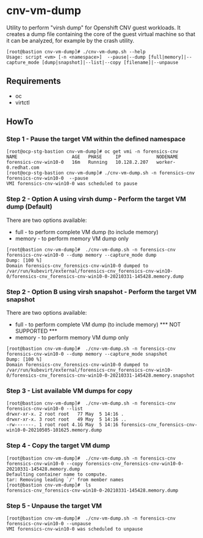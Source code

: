 # cnv-vm-dump
Utility to perform "virsh dump" for Openshift CNV guest workloads. It creates a dump file containing the core of the guest virtual machine so that it can be analyzed, for example by the crash utility.
```
[root@bastion cnv-vm-dump]# ./cnv-vm-dump.sh --help
Usage: script <vm> [-n <namespace>]  --pause|--dump [full|memory]|--capture_mode [dump|snapshot]|--list|--copy [filename]|--unpause
```

## Requirements

- oc
- virtctl

## HowTo

### Step 1 - Pause the target VM within the defined namespace
```
[root@ocp-stg-bastion cnv-vm-dump]# oc get vmi -n forensics-cnv
NAME                    AGE   PHASE     IP             NODENAME
forensics-cnv-win10-0   16m   Running   10.128.2.207   worker-0.redhat.com
[root@ocp-stg-bastion cnv-vm-dump]# ./cnv-vm-dump.sh -n forensics-cnv forensics-cnv-win10-0  --pause
VMI forensics-cnv-win10-0 was scheduled to pause
```
### Step 2 - Option A using virsh dump - Perform the target VM dump (Default)
There are two options available:
* full - to perform complete VM dump (to include memory)
* memory - to perform memory VM dump only
```
[root@bastion cnv-vm-dump]#  ./cnv-vm-dump.sh -n forensics-cnv forensics-cnv-win10-0 --dump memory --capture_mode dump
Dump: [100 %]
Domain forensics-cnv_forensics-cnv-win10-0 dumped to /var/run/kubevirt/external/forensics-cnv_forensics-cnv-win10-0/forensics-cnv_forensics-cnv-win10-0-20210331-145428.memory.dump
```
### Step 2 - Option B using virsh snapshot - Perform the target VM snapshot
There are two options available:
* full - to perform complete VM dump (to include memory) *** NOT SUPPORTED *** 
* memory - to perform memory VM dump only
```
[root@bastion cnv-vm-dump]#  ./cnv-vm-dump.sh -n forensics-cnv forensics-cnv-win10-0 --dump memory --capture_mode snapshot
Dump: [100 %]
Domain forensics-cnv_forensics-cnv-win10-0 dumped to /var/run/kubevirt/external/forensics-cnv_forensics-cnv-win10-0/forensics-cnv_forensics-cnv-win10-0-20210331-145428.memory.snapshot
```
### Step 3 - List available VM dumps for copy
```
[root@bastion cnv-vm-dump]#  ./cnv-vm-dump.sh -n forensics-cnv forensics-cnv-win10-0 --list
drwxr-xr-x. 2 root root   77 May  5 14:16 .
drwxr-xr-x. 3 root root   49 May  5 14:16 ..
-rw-------. 1 root root 4.1G May  5 14:16 forensics-cnv_forensics-cnv-win10-0-20210505-101625.memory.dump
```
### Step 4 - Copy the target VM dump
```
[root@bastion cnv-vm-dump]#  ./cnv-vm-dump.sh -n forensics-cnv forensics-cnv-win10-0 --copy forensics-cnv_forensics-cnv-win10-0-20210331-145428.memory.dump
Defaulting container name to compute.
tar: Removing leading `/' from member names
[root@bastion cnv-vm-dump]#  ls
forensics-cnv_forensics-cnv-win10-0-20210331-145428.memory.dump
```
### Step 5 - Unpause the target VM
```
[root@bastion cnv-vm-dump]#  ./cnv-vm-dump.sh -n forensics-cnv forensics-cnv-win10-0 --unpause
VMI forensics-cnv-win10-0 was scheduled to unpause
```
